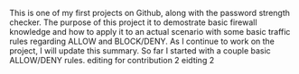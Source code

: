 This is one of my first projects on Github, along with the password strength checker. The purpose of this project it to demostrate basic firewall knowledge and how to apply it to an actual scenario with some basic traffic rules regarding ALLOW and BLOCK/DENY. As I continue to work on the project, I will update this summary. So far I started with a couple basic ALLOW/DENY rules. editing for contribution 2 eidting 2


